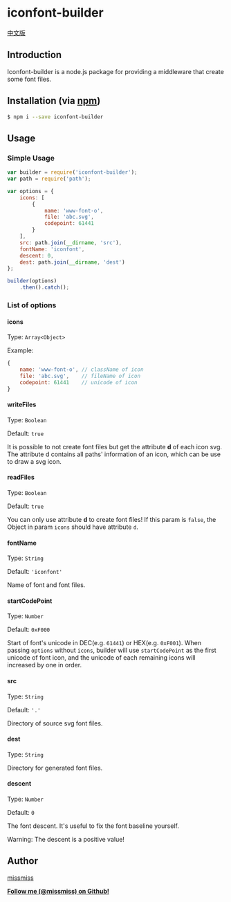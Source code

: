 # iconfont-builder

[中文版](https://github.com/q-iconfont/iconfont-builder/blob/master/README_CN.md)

## Introduction

Iconfont-builder is a node.js package for providing a middleware that create some font files.

## Installation (via [npm](https://npmjs.org/package/iconfont-builder))

```bash
$ npm i --save iconfont-builder
```

## Usage

### Simple Usage

```js
var builder = require('iconfont-builder');
var path = require('path');

var options = {
    icons: [
        {
            name: 'www-font-o',
            file: 'abc.svg',
            codepoint: 61441
        }
    ],
    src: path.join(__dirname, 'src'),
    fontName: 'iconfont',
    descent: 0,
    dest: path.join(__dirname, 'dest')
};

builder(options)
    .then().catch();
```

### List of options

#### icons

Type: `Array<Object>`

Example:

```js
{
    name: 'www-font-o', // className of icon
    file: 'abc.svg',    // fileName of icon
    codepoint: 61441    // unicode of icon
}
```

#### writeFiles

Type: `Boolean`

Default: `true`

It is possible to not create font files but get the attribute **d** of each icon svg. The attribute d contains all paths' information of an icon, which can be use to draw a svg icon.

#### readFiles

Type: `Boolean`

Default: `true`

You can only use attribute **d** to create font files! If this param is `false`, the Object in param `icons` should have attribute `d`.

#### fontName

Type: `String`

Default: `'iconfont'`

Name of font and font files.

#### startCodePoint

Type: `Number`

Default: `0xF000`

Start of font's unicode in DEC(e.g. `61441`) or HEX(e.g. `0xF001`). When passing `options` without `icons`, builder will use `startCodePoint` as the first unicode of font icon, and the unicode of each remaining icons will increased by one in order.

#### src

Type: `String`

Default: `'.'`

Directory of source svg font files.

#### dest

Type: `String`

Directory for generated font files.

#### descent

Type: `Number`

Default: `0`

The font descent. It's useful to fix the font baseline yourself.

Warning: The descent is a positive value!

## Author

[missmiss](http://www.weibo.com/ssherrylliu)

**[Follow me (@missmiss) on Github!](http://missmiss.github.io/)**
